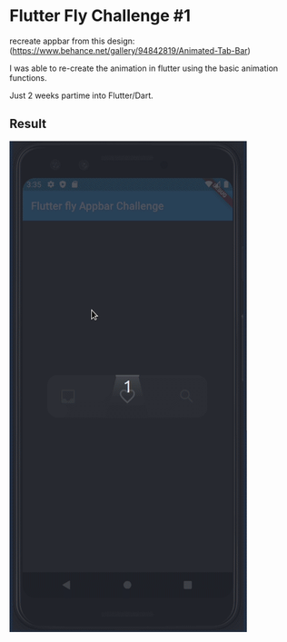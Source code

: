 # Flutter Fly Challenge #1

recreate appbar from this design: 
(https://www.behance.net/gallery/94842819/Animated-Tab-Bar)


I was able to re-create the animation in flutter using the basic animation functions. 

Just 2 weeks partime into Flutter/Dart. 

## Result
![](flutterfly_challenge_1.gif)